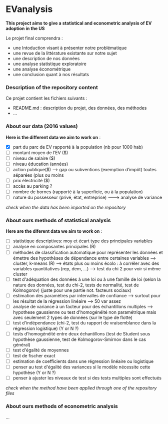 # EVanalysis

**This project aims to give a statistical and econometric analysis of EV adoption in the US**

Le projet final comprendra :

* une Intoduction visant à présenter notre problématique
* une revue de la littérature existante sur notre sujet
* une description de nos données
* une analyse statistique exploratoire
* une analyse économétrique
* une conclusion quant à nos résultats

### Description of the repository content

Ce projet contient les fichiers suivants :

* README.md : description du projet, des données, des méthodes
* ...

### About our data (2016 values)

__Here is the different data we aim to work on__ : 

- [x] part du parc de EV rapporté à la population (nb pour 1000 hab)
- [ ] montant moyen de l’EV ($)
- [ ] niveau de salaire ($)
- [ ] niveau éducation (années)
- [ ] action publique($) —> gap ou subventions (exemption d’impôt) toutes séparées (plus ou moins
- [ ] prix électricité ($)
- [ ] accès au parking ?
- [ ] nombre de bornes (rapporté à la superficie, ou à la population)
- [ ] nature du possesseur (privé, état, entreprise) ---> analyse de variance

_check when the data has been imported on the repository_


### About ours methods of statistical analysis 

__Here are the diferent data we aim to work on__ : 

- [ ] statistique descriptives: moy et écart type des principales variables
- [ ] analyse en composantes principales (R)
- [ ] méthodes de classification automatique pour représenter les données et émettre des hypothèses de dépendance entre certaines variables --> cluster, k-means (R) --> états plus ou moins écolo : à corréler avec des variables quantitatives (rep, dem, ...) --> test du chi 2 pour voir si même cluster
- [ ] test d'adéquation des données à une loi ou à une famille de loi (selon la nature des données, test du chi-2, tests de normalité, test de Kolmogorov) (juste pour une partie not. facteurs sociaux)
- [ ] estimation des paramètres par intervalles de confiance --> surtout pour les résultat de la régression linéaire --> 50 var assez
- [ ] analyse de variance à un facteur pour des échantillons multiples --> hypothese gaussienne ou test d'homogénéité non paramétrique mais avec seulement 2 types de données (sur le type de flotte)
- [ ] test d'indépendance (chi-2, test du rapport de vraisemblance dans la régression logistique) (Y or N ?)
- [ ] tests d'homogénéité entre deux échantillons (test de Student sous hypothèse gaussienne, test de Kolmogorov-Smirnov dans le cas général)
- [ ] test d'égalité de moyennes
- [ ] test de fischer exact
- [ ] estimation de coefficients dans une régression linéaire ou logistique
- [ ] penser au test d'égalité des variances si le modèle nécessite cette hypothèse (Y or N ?)
- [ ] penser à ajuster les niveaux de test si des tests multiples sont effectués

_check when the method have been applied through one of the repository files_


### About ours methods of econometric analysis 

...
